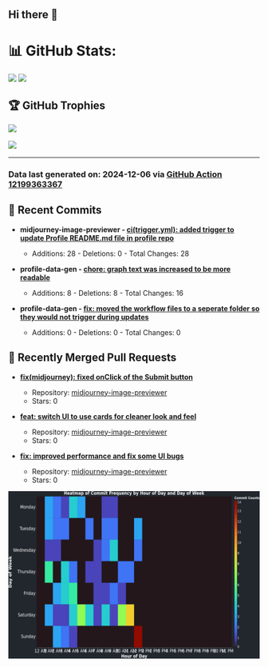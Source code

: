 ## Hi there 👋

<!--
**renerod1/renerod1** is a ✨ _special_ ✨ repository because its `README.md` (this file) appears on your GitHub profile.

Here are some ideas to get you started:

- 🔭 I’m currently working on ...
- 🌱 I’m currently learning ...
- 👯 I’m looking to collaborate on ...
- 🤔 I’m looking for help with ...
- 💬 Ask me about ...
- 📫 How to reach me: ...
- 😄 Pronouns: ...
- ⚡ Fun fact: ...
-->

# 📊 GitHub Stats:

![](https://github-readme-stats.vercel.app/api/?username=renerod1&hide_border=true&theme=transparent&show_icons=true&include_all_commits=true&exclude_repo=renerod1) ![](https://github-readme-stats.vercel.app/api/top-langs/?username=renerod1&hide_border=true&theme=transparent&layout=compact&langs_count=20&exclude_repo=renerod1&hide=git+attributes)

## 🏆 GitHub Trophies

![](https://github-profile-trophy.vercel.app/?username=renerod1&no-bg=true&no-frame=true)

![](https://skillicons.dev/icons?i=java,ts,godot,scss,kotlin,html,js,postgresql)

---

### Data last generated on: 2024-12-06 via [GitHub Action 12199363367](https://github.com/renerod1/renerod1/actions/runs/12199363367)


## 🚀 Recent Commits

- **midjourney-image-previewer - [ci(trigger.yml): added trigger to update Profile README.md file in profile repo](https://github.com/renerod1/midjourney-image-previewer/commit/0a207585733734e368e9f47f05a86819e9bd284d)**
   - Additions: 28 - Deletions: 0 - Total Changes: 28

- **profile-data-gen - [chore: graph text was increased to be more readable](https://github.com/renerod1/profile-data-gen/commit/36e4672508a875980186e110cfc22a7e79600b6c)**
   - Additions: 8 - Deletions: 8 - Total Changes: 16

- **profile-data-gen - [fix: moved the workflow files to a seperate folder so they would not trigger during updates](https://github.com/renerod1/profile-data-gen/commit/9af4e3ba97114011eef808a0dfdc48a21e0e861c)**
   - Additions: 0 - Deletions: 0 - Total Changes: 0

## 🔀 Recently Merged Pull Requests

- **[fix(midjourney): fixed onClick of the Submit button](https://github.com/renerod1/midjourney-image-previewer/pull/12)**
   - Repository: [midjourney-image-previewer](https://github.com/renerod1/midjourney-image-previewer)
   - Stars: 0

- **[feat: switch UI to use cards for cleaner look and feel](https://github.com/renerod1/midjourney-image-previewer/pull/10)**
   - Repository: [midjourney-image-previewer](https://github.com/renerod1/midjourney-image-previewer)
   - Stars: 0

- **[fix: improved performance and fix some UI bugs](https://github.com/renerod1/midjourney-image-previewer/pull/9)**
   - Repository: [midjourney-image-previewer](https://github.com/renerod1/midjourney-image-previewer)
   - Stars: 0

![](DataVisuals/data.gif)

